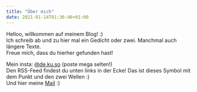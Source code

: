 ```yaml
---
title: "Über mich"
date: 2021-01-14T01:36:46+01:00
---
```


Helloo, willkommen auf meinem Blog! :)\
Ich schreib ab und zu hier mal ein Gedicht oder zwei. Manchmal auch längere Texte.\
Freue mich, dass du hierher gefunden hast!

Mein insta: [@de.ku.so](https://instagram.com/de.ku.so/) (poste mega selten!)\
Den RSS-Feed findest du unten links in der Ecke! Das ist dieses Symbol mit dem Punkt und den zwei Wellen :)\
Und hier meine [Mail](mailto:dekusosblog@protonmail.com) :)